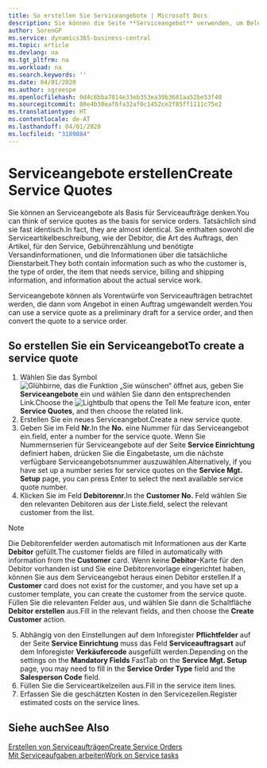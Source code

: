 ```yaml
---
title: So erstellen Sie Serviceangebote | Microsoft Docs
description: Sie können die Seite **Serviceangebot** verwenden, um Belege zu erstellen, in die Sie Informationen über den Service (Reparatur und Wartung) von Serviceartikeln auf Debitorenanfrage eingeben. Serviceangebote können als Vorentwürfe von Serviceaufträgen betrachtet werden, die dann vom Angebot in einen Auftrag umgewandelt werden.
author: SorenGP
ms.service: dynamics365-business-central
ms.topic: article
ms.devlang: na
ms.tgt_pltfrm: na
ms.workload: na
ms.search.keywords: ''
ms.date: 04/01/2020
ms.author: sgroespe
ms.openlocfilehash: 0d4c8bba7814e33eb353ea39b3681aa52be53f40
ms.sourcegitcommit: 88e4b30eaf6fa32af0c1452ce2f85ff1111c75e2
ms.translationtype: HT
ms.contentlocale: de-AT
ms.lasthandoff: 04/01/2020
ms.locfileid: "3189884"
---
```

# <a name="create-service-quotes"></a><span data-ttu-id="41e21-104">Serviceangebote erstellen</span><span class="sxs-lookup"><span data-stu-id="41e21-104">Create Service Quotes</span></span>
<span data-ttu-id="41e21-105">Sie können an Serviceangebote als Basis für Serviceaufträge denken.</span><span class="sxs-lookup"><span data-stu-id="41e21-105">You can think of service quotes as the basis for service orders.</span></span> <span data-ttu-id="41e21-106">Tatsächlich sind sie fast identisch.</span><span class="sxs-lookup"><span data-stu-id="41e21-106">In fact, they are almost identical.</span></span> <span data-ttu-id="41e21-107">Sie enthalten sowohl die Serviceartikelbeschreibung, wie der Debitor, die Art des Auftrags, den Artikel, für den Service, Gebührenzählung und benötigte Versandinformationen, und die Informationen über die tatsächliche Dienstarbeit.</span><span class="sxs-lookup"><span data-stu-id="41e21-107">They both contain information such as who the customer is, the type of order, the item that needs service, billing and shipping information, and information about the actual service work.</span></span>
 
<span data-ttu-id="41e21-108">Serviceangebote können als Vorentwürfe von Serviceaufträgen betrachtet werden, die dann vom Angebot in einen Auftrag umgewandelt werden.</span><span class="sxs-lookup"><span data-stu-id="41e21-108">You can use a service quote as a preliminary draft for a service order, and then convert the quote to a service order.</span></span>  
  
## <a name="to-create-a-service-quote"></a><span data-ttu-id="41e21-109">So erstellen Sie ein Serviceangebot</span><span class="sxs-lookup"><span data-stu-id="41e21-109">To create a service quote</span></span>  
1. <span data-ttu-id="41e21-110">Wählen Sie das Symbol ![Glühbirne, das die Funktion „Sie wünschen“ öffnet](media/ui-search/search_small.png "Tell Me-Funktion") aus, geben Sie **Serviceangebote** ein und wählen Sie dann den entsprechenden Link.</span><span class="sxs-lookup"><span data-stu-id="41e21-110">Choose the ![Lightbulb that opens the Tell Me feature](media/ui-search/search_small.png "Tell me what you want to do") icon, enter **Service Quotes**, and then choose the related link.</span></span>  
2. <span data-ttu-id="41e21-111">Erstellen Sie ein neues Serviceangebot.</span><span class="sxs-lookup"><span data-stu-id="41e21-111">Create a new service quote.</span></span>  
3. <span data-ttu-id="41e21-112">Geben Sie im Feld **Nr.**</span><span class="sxs-lookup"><span data-stu-id="41e21-112">In the **No.**</span></span> <span data-ttu-id="41e21-113">eine Nummer für das Serviceangebot ein.</span><span class="sxs-lookup"><span data-stu-id="41e21-113">field, enter a number for the service quote.</span></span> <span data-ttu-id="41e21-114">Wenn Sie Nummernserien für Serviceangebote auf der Seite **Service Einrichtung** definiert haben, drücken Sie die Eingabetaste, um die nächste verfügbare Serviceangebotsnummer auszuwählen.</span><span class="sxs-lookup"><span data-stu-id="41e21-114">Alternatively, if you have set up a number series for service quotes on the **Service Mgt. Setup** page, you can press Enter to select the next available service quote number.</span></span>  
4. <span data-ttu-id="41e21-115">Klicken Sie im Feld **Debitorennr.**</span><span class="sxs-lookup"><span data-stu-id="41e21-115">In the **Customer No.**</span></span>  <span data-ttu-id="41e21-116">Feld wählen Sie den relevanten Debitoren aus der Liste.</span><span class="sxs-lookup"><span data-stu-id="41e21-116">field, select the relevant customer from the list.</span></span>  

  > [!Note]  
  >  <span data-ttu-id="41e21-117">Die Debitorenfelder werden automatisch mit Informationen aus der Karte **Debitor** gefüllt.</span><span class="sxs-lookup"><span data-stu-id="41e21-117">The customer fields are filled in automatically with information from the **Customer** card.</span></span> <span data-ttu-id="41e21-118">Wenn keine **Debitor**-Karte für den Debitor vorhanden ist und Sie eine Debitorenvorlage eingerichtet haben, können Sie aus dem Serviceangebot heraus einen Debitor erstellen.</span><span class="sxs-lookup"><span data-stu-id="41e21-118">If a **Customer** card does not exist for the customer, and you have set up a customer template, you can create the customer from the service quote.</span></span> <span data-ttu-id="41e21-119">Füllen Sie die relevanten Felder aus, und wählen Sie dann die Schaltfläche **Debitor erstellen** aus.</span><span class="sxs-lookup"><span data-stu-id="41e21-119">Fill in the relevant fields, and then choose the **Create Customer** action.</span></span>  
  
5. <span data-ttu-id="41e21-120">Abhängig von den Einstellungen auf dem Inforegister **Pflichtfelder** auf der Seite **Service Einrichtung** muss das Feld **Serviceauftragsart** auf dem Inforegister **Verkäufercode** ausgefüllt werden.</span><span class="sxs-lookup"><span data-stu-id="41e21-120">Depending on the settings on the **Mandatory Fields** FastTab on the **Service Mgt. Setup** page, you may need to fill in the **Service Order Type** field and the **Salesperson Code** field.</span></span>  
6. <span data-ttu-id="41e21-121">Füllen Sie die Serviceartikelzeilen aus.</span><span class="sxs-lookup"><span data-stu-id="41e21-121">Fill in the service item lines.</span></span>  
7. <span data-ttu-id="41e21-122">Erfassen Sie die geschätzten Kosten in den Servicezeilen.</span><span class="sxs-lookup"><span data-stu-id="41e21-122">Register estimated costs on the service lines.</span></span>  
  
## <a name="see-also"></a><span data-ttu-id="41e21-123">Siehe auch</span><span class="sxs-lookup"><span data-stu-id="41e21-123">See Also</span></span>  
[<span data-ttu-id="41e21-124">Erstellen von Serviceaufträgen</span><span class="sxs-lookup"><span data-stu-id="41e21-124">Create Service Orders</span></span>](service-how-to-create-service-orders.md)  
[<span data-ttu-id="41e21-125">Mit Serviceaufgaben arbeiten</span><span class="sxs-lookup"><span data-stu-id="41e21-125">Work on Service tasks</span></span>](service-how-to-work-on-service-tasks.md)  

 